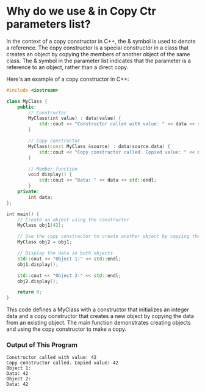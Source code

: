 # Why do we use & in Copy Ctr parameters list?

In the context of a copy constructor in C++, the & symbol is used to denote a reference. The copy constructor is a special constructor in a class that creates an object by copying the members of another object of the same class. The & symbol in the parameter list indicates that the parameter is a reference to an object, rather than a direct copy.

Here's an example of a copy constructor in C++:

```cpp
#include <iostream>

class MyClass {
    public:
        // Constructor
        MyClass(int value) : data(value) {
            std::cout << "Constructor called with value: " << data << std::endl;
        }

        // Copy constructor
        MyClass(const MyClass &source) : data(source.data) {
            std::cout << "Copy constructor called. Copied value: " << data << std::endl;
        }

        // Member function
        void display() {
            std::cout << "Data: " << data << std::endl;
        }
    private:
        int data;
};

int main() {
    // Create an object using the constructor
    MyClass obj1(42);

    // Use the copy constructor to create another object by copying the first one
    MyClass obj2 = obj1;

    // Display the data in both objects
    std::cout << "Object 1:" << std::endl;
    obj1.display();

    std::cout << "Object 2:" << std::endl;
    obj2.display();

    return 0;
}

```


This code defines a MyClass with a constructor that initializes an integer data and a copy constructor that creates a new object by copying the data from an existing object. The main function demonstrates creating objects and using the copy constructor to make a copy.


### Output of This Program

```
Constructor called with value: 42
Copy constructor called. Copied value: 42
Object 1:
Data: 42
Object 2:
Data: 42
```

